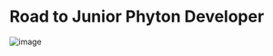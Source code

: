 ﻿# Road to Junior Phyton Developer
 
![image](https://user-images.githubusercontent.com/46955522/216156533-eaa5e7d1-e07e-459c-9cd7-6ae54937a5f7.png)
